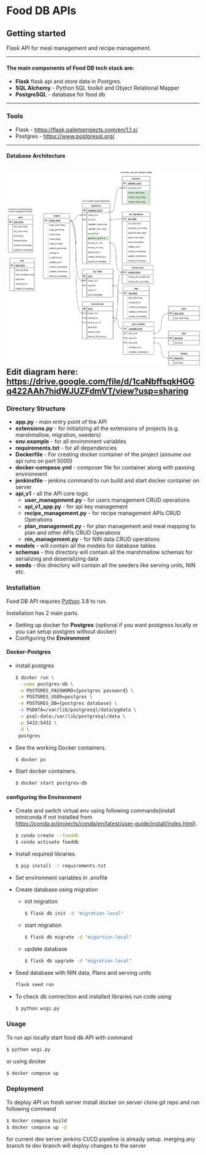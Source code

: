 # Food DB APIs



## Getting started

Flask API for meal management and recipe management.

---
#### The main components of Food DB tech stack are:

  - **Flask** flask api and store data in Postgres.
  - **SQL Alchemy** - Python SQL toolkit and Object Relational Mapper
  - **PostgreSQL** - database for food db

---

### Tools

- Flask - https://flask.palletsprojects.com/en/1.1.x/
 - Postgres - https://www.postgresql.org/
---  

#### Database Architecture
![Architecture](FoodDB_db_schema_v1.0.drawio.png)
Edit diagram here: https://drive.google.com/file/d/1caNbffsqkHGGq422AAh7hidWJUZFdmVT/view?usp=sharing
---

### Directory Structure
- **app.py** - main entry point of the API
- **extensions.py** - for initializing all the extensions of projects (e.g. marshmallow, migration, seeders)
- **env.example** - for all environment variables
 - **requirements.txt** - for all dependencies 
 - **Dockerfile** - For creating docker container of the project (assume our api runs on port 5000)
 - **docker-compose.yml** - composer file for container along with passing environment
 - **jenkinsfile** - jenkins command to run build and start docker container on server
 - **api_v1** - all the API core logic
    - **user_management.py** - for users management CRUD operations
    - **api_v1_app.py** - for api key management
    - **recipe_management.py** - for recipe management APIs CRUD Operations
     - **plan_management.py** - for plan management and meal mapping to plan and other APIs CRUD Operations
     - **nin_management.py** - for NIN data CRUD operations
- **models** - will contain all the models for database tables
- **schemas** - this directory will contain all the marshmallow schemas for serializing and deserializing data
- **seeds** - this directory will contain all the seeders like serving units, NIN etc.

### Installation

Food DB API  requires [Python](https://www.python.org/downloads/release/python-380/) 3.8 to run.

Installation has 2 main parts.
-  Setting up docker for **Postgres** (optional if you want postgress locally or you can setup postgres without docker)
- Configuring the **Environment**

#### Docker-Postgres
* install postgres
    ```sh
    $ docker run \
	 --name postgres-db \
	 -e POSTGRES_PASSWORD={postgres password} \
	 -e POSTGRES_USER=postgres \
	 -e POSTGRES_DB={postgres database} \
	 -e PGDATA=/var/lib/postgresql/data/pgdata \
	 -v psql-data:/var/lib/postgresql/data \
	 -p 5432:5432 \
	 -d \
	 postgres
    ```


* See the working Docker containers.
    ```sh
    $ docker ps
    ```

* Start docker containers.
    ```sh
    $ docker start postgres-db
    ```

####  configuring the Environment
* Create and switch virtual env using following commands(install miniconda if not installed from https://conda.io/projects/conda/en/latest/user-guide/install/index.html).

    ```sh
    $ conda create --fooddb
    $ conda activate fooddb
    ```
* Install required libraries.
    ```sh
    $ pip install -r requirements.txt
    ```
* Set environment variables in .envfile
* Create database using migration
    * init migration
        ```sh
        $ flask db init -d "migration-local"
        ```
    * start migration
        ```sh
        $ flask db migrate -d "migartion-local"
    * update database
        ```sh
        $ flask db upgrade -d "migration-local"
        ```
* Seed database with NIN data, Plans and serving units
    ```sh
    flask seed run
    ```
* To check db connection and installed libraries run code using

    ```sh
    $ python wsgi.py
    ```

### Usage
To run api locally start food db API with command
```sh
$ python wsgi.py
```
or using docker 
```sh
$ docker compose up
```

### Deployment
To deploy API on fresh server install docker on server clone git repo and run following command

```sh
$ docker compose build
$ docker compose up -d 
```
for current dev server jenkins CI/CD pipeline is already setup.
merging any branch to dev branch will deploy changes to the server
 